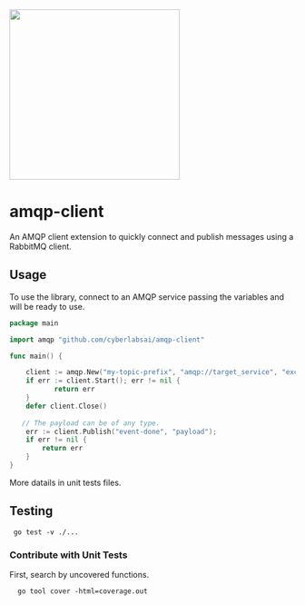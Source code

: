 <img src="https://raw.githubusercontent.com/Yoonit-Labs/android-yoonit-camera/development/logo_cyberlabs.png" width="300">

# amqp-client

An AMQP client extension to quickly connect and publish messages using a RabbitMQ client.

## Usage

To use the library, connect to an AMQP service passing the variables and will be ready to use.

```go
package main

import amqp "github.com/cyberlabsai/amqp-client"

func main() {

    client := amqp.New("my-topic-prefix", "amqp://target_service", "exchange-events", "text/plain")
    if err := client.Start(); err != nil {
		   return err
    }
	defer client.Close()
    
   // The payload can be of any type.
    err := client.Publish("event-done", "payload");
    if err != nil {
        return err
    }
}
```

More datails in unit tests files.

## Testing

```shell
 go test -v ./... 
```

### Contribute with Unit Tests

First, search by uncovered functions.

```shell
  go tool cover -html=coverage.out
```